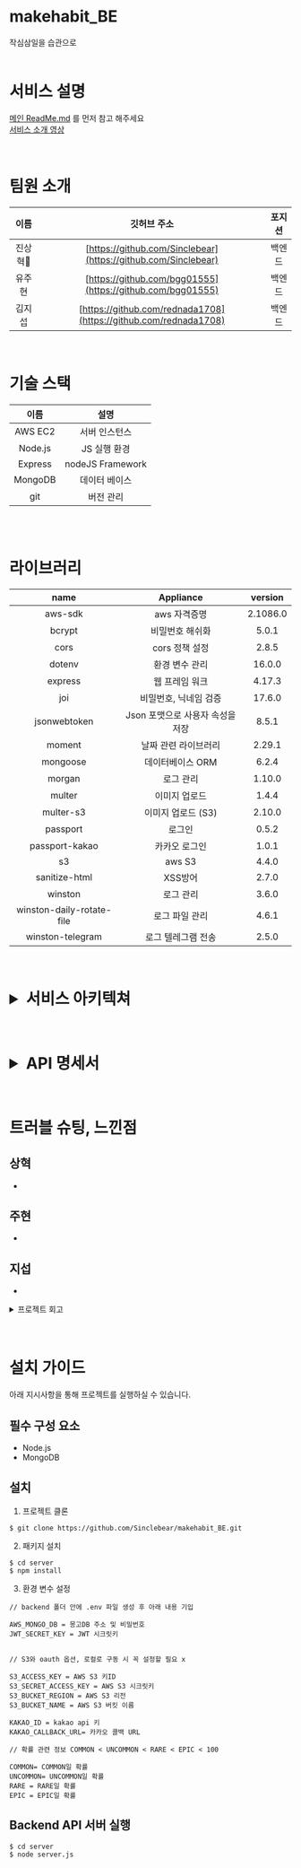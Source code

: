 # makehabit_BE

작심삼일을 습관으로
<br>
<br>

# 서비스 설명

[메인 ReadMe.md](https://github.com/Sinclebear/makehabit_BE.git) 를 먼저 참고 해주세요<br>
[서비스 소개 영상](https://makehabit.co.kr/)

<br>

# 팀원 소개

|   이름   |                           깃허브 주소                            | 포지션 |
| :------: | :--------------------------------------------------------------: | :----: |
| 진상혁🔰 |  [https://github.com/Sinclebear](https://github.com/Sinclebear)  | 백엔드 |
|  유주현  |    [https://github.com/bgg01555](https://github.com/bgg01555)    | 백엔드 |
|  김지섭  | [https://github.com/rednada1708](https://github.com/rednada1708) | 백엔드 |

<br>

# 기술 스택

|  이름   |       설명       |
| :-----: | :--------------: |
| AWS EC2 |  서버 인스턴스   |
| Node.js |   JS 실행 환경   |
| Express | nodeJS Framework |
| MongoDB |  데이터 베이스   |
|   git   |    버전 관리     |

<br><br>

# 라이브러리

|           name            |            Appliance             | version  |
| :-----------------------: | :------------------------------: | :------: |
|          aws-sdk          |           aws 자격증명           | 2.1086.0 |
|          bcrypt           |         비밀번호 해쉬화          |  5.0.1   |
|           cors            |          cors 정책 설정          |  2.8.5   |
|          dotenv           |          환경 변수 관리          |  16.0.0  |
|          express          |          웹 프레임 워크          |  4.17.3  |
|            joi            |      비밀번호, 닉네임 검증       |  17.6.0  |
|       jsonwebtoken        | Json 포맷으로 사용자 속성을 저장 |  8.5.1   |
|          moment           |       날짜 관련 라이브러리       |  2.29.1  |
|         mongoose          |         데이터베이스 ORM         |  6.2.4   |
|          morgan           |            로그 관리             |  1.10.0  |
|          multer           |          이미지 업로드           |  1.4.4   |
|         multer-s3         |        이미지 업로드 (S3)        |  2.10.0  |
|         passport          |              로그인              |  0.5.2   |
|      passport-kakao       |          카카오 로그인           |  1.0.1   |
|            s3             |              aws S3              |  4.4.0   |
|       sanitize-html       |             XSS방어              |  2.7.0   |
|          winston          |            로그 관리             |  3.6.0   |
| winston-daily-rotate-file |          로그 파일 관리          |  4.6.1   |
|     winston-telegram      |        로그 텔레그램 전송        |  2.5.0   |

<br>

<h1>
<details>
<summary>서비스 아키텍쳐</summary>
<div markdown="1">

![뽀모모아키텍쳐v2](https://user-images.githubusercontent.com/85975904/151278794-c81d778e-31d5-4b89-af24-7a44b4b322d2.png)

</div>
</details>
</h1>

<br>

<h1>
<details>
<summary>API 명세서</summary>
<div markdown="1">

![auth](https://user-images.githubusercontent.com/87928719/151182062-10082d50-771c-4835-992a-be3f1c5d034e.PNG)
![users](https://user-images.githubusercontent.com/87928719/151182046-13c8f50a-da55-4e85-b68f-e0ee2ed242d6.png)
![studyRoom](https://user-images.githubusercontent.com/87928719/151182076-8896433d-2e7e-45e1-9c45-24e4ca46761d.png)
![post](https://user-images.githubusercontent.com/87928719/151182093-e3c120e9-cc38-4eb6-a706-4068b04534fb.png)

</div>
</details>
</h1>

<br>

# 트러블 슈팅, 느낀점

## 상혁

-

## 주현

-

## 지섭

-

<details>
<summary>프로젝트 회고</summary>
<div markdown="1">

- 6주라는 꽤 긴 기간이 주어지다보니 프로젝트의 규모를 키우고 싶었다.

- 프로젝트 규모가 커지는 만큼 서비스 기획, API 명세, 서비스 아키텍쳐 등등 준비 과정이 굉장히 길었다. 코드를 작성하기 전에 이미 기력을 모두 소모한 것같은 느낌을 받을 정도 였다.

- 문제는 긴 회의로 인해 지치다보니 한 번 작성해놓은 문서는 잘 수정되지 않았던 것이다. 아무리 꼼꼼하게 설계를 했어도 수정사항이 생기기 마련인데 소통의 부재가 발생한 것이다. 그렇게 Fe와 Be가 문서로만 소통하다보니 중간 결과물을 확인했을 때 수정사항이 몰아치면서 악순환이 계속 되었다.

- 이를 해결하기 위해 우리 조는 서로의 실수를 줄이고 전체적인 프로젝트를 이해하기 위한 방법이 없을까 찾아보던 중에 애자일 방법론의 데일리 스크럼 방식을 발견하게 되었는데

- 불확실성이 높은 서비스를 개발하거나 업데이트와 조율을 귀찮아 할 경우 도입하면 효과적이라는 것을 보고 한 번 시작해 보기로 했다.

- 매일 오전 10시에 15분 정도의 공통 회의 시간을 갖고 서로 작업 상황을 공유하며 오늘 할 작업과 수정 사항을 매일매일 공유하는 방식으로 규칙을 정했다. 아침에 일어나는 것이 굉장히 힘들었지만 모든 팀원이 참가해서 회의를 하고 대화를 나눴다.
  즉각적인 피드백으로 빠르게 서비스의 방향을 학습할 수 있었고 무의식적으로 서로 협동심도 생기는 것 같았다.

- 아직 유지/보수 및 추가할 기능들이 남아 있지만 MVP 서비스로의 런칭은 선공적으로 마무리 되었다.

- 이 프로젝트를 런칭하고 느낀점은 사람은 결국 말을 통해 소통하고 의사결정을 하고 서로의 의견을 묻기 때문에 짧지만 잦은 대화가 일의 효율성을 높여준다는 것이다.

</div>
</details>

<br>
<br>

# 설치 가이드

아래 지시사항을 통해 프로젝트를 실행하실 수 있습니다.

## 필수 구성 요소

- Node.js
- MongoDB

## 설치

1. 프로젝트 클론

```console
$ git clone https://github.com/Sinclebear/makehabit_BE.git
```

2. 패키지 설치

```console
$ cd server
$ npm install
```

3. 환경 변수 설정

```text
// backend 폴더 안에 .env 파일 생성 후 아래 내용 기입

AWS_MONGO_DB = 몽고DB 주소 및 비밀번호
JWT_SECRET_KEY = JWT 시크릿키


// S3와 oauth 옵션, 로컬로 구동 시 꼭 설정할 필요 x

S3_ACCESS_KEY = AWS S3 키ID
S3_SECRET_ACCESS_KEY = AWS S3 시크릿키
S3_BUCKET_REGION = AWS S3 리전
S3_BUCKET_NAME = AWS S3 버킷 이름

KAKAO_ID = kakao api 키
KAKAO_CALLBACK_URL= 카카오 콜백 URL

// 확률 관련 정보 COMMON < UNCOMMON < RARE < EPIC < 100

COMMON= COMMON일 확률
UNCOMMON= UNCOMMON일 확률
RARE = RARE일 확률
EPIC = EPIC일 확률

```

## Backend API 서버 실행

```console
$ cd server
$ node server.js
```

